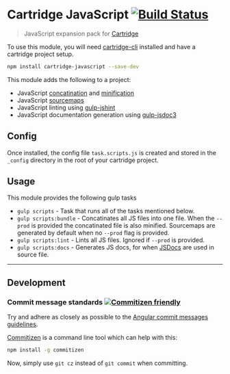 # Cartridge JavaScript [![Build Status](https://travis-ci.org/cartridge/cartridge-javascript.svg?branch=master)](https://travis-ci.org/cartridge/cartridge-javascript)

> JavaScript expansion pack for [Cartridge](https://github.com/cartridge/cartridge)

To use this module, you will need [cartridge-cli](https://github.com/cartridge/cartridge-cli) installed and have a cartridge project setup.

```sh
npm install cartridge-javascript --save-dev
```

This module adds the following to a project:

* JavaScript [concatination](https://github.com/contra/gulp-concat) and [minification](https://github.com/terinjokes/gulp-uglify)
* JavaScript [sourcemaps](https://github.com/floridoo/gulp-sourcemaps)
* JavaScript linting using [gulp-jshint](https://github.com/spalger/gulp-jshint)
* JavaScript documentation generation using [gulp-jsdoc3](https://github.com/mlucool/gulp-jsdoc3)

## Config

Once installed, the config file `task.scripts.js` is created and stored in the `_config` directory in the root of your cartridge project.

## Usage

This module provides the following gulp tasks

* `gulp scripts` - Task that runs all of the tasks mentioned below.
* `gulp scripts:bundle` - Concatinates all JS files into one file. When the `--prod` is provided the concatinated file is also minified. Sourcemaps are generated by default when no `--prod` flag is provided.
* `gulp scripts:lint` - Lints all JS files. Ignored if `--prod` is provided.
* `gulp scripts:docs` - Generates JS docs, for when [JSDocs](http://usejsdoc.org/) are used in source file.

* * * 

## Development
### Commit message standards [![Commitizen friendly](https://img.shields.io/badge/commitizen-friendly-brightgreen.svg)](http://commitizen.github.io/cz-cli/)
Try and adhere as closely as possible to the [Angular commit messages guidelines](https://github.com/angular/angular.js/blob/master/CONTRIBUTING.md#-git-commit-guidelines).

[Commitizen](https://github.com/commitizen/cz-cli) is a command line tool which can help with this:
```sh
npm install -g commitizen
```
Now, simply use `git cz` instead of `git commit` when committing.
